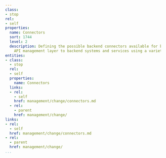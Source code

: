 ```yaml
---
class:
- stop
rel:
- self
properties:
  name: Connectors
  sort: 1744
  level: 2
  description: Defining the possible backend connectors available for binding the
    API management layer to backend systems and services using a variety of methods.
entities:
- class:
  - stop
  rel:
  - self
  properties:
    name: Connectors
  links:
  - rel:
    - self
    href: management/change/connectors.md
  - rel:
    - parent
    href: management/change/
links:
- rel:
  - self
  href: management/change/connectors.md
- rel:
  - parent
  href: management/change/
...
```

